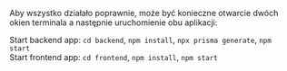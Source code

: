 Aby wszystko działało poprawnie, może być konieczne otwarcie dwóch okien terminala a następnie uruchomienie obu aplikacji:

Start backend app: `cd backend`, `npm install`, `npx prisma generate`, `npm start`  
Start frontend app: `cd frontend`, `npm install`, `npm start`

